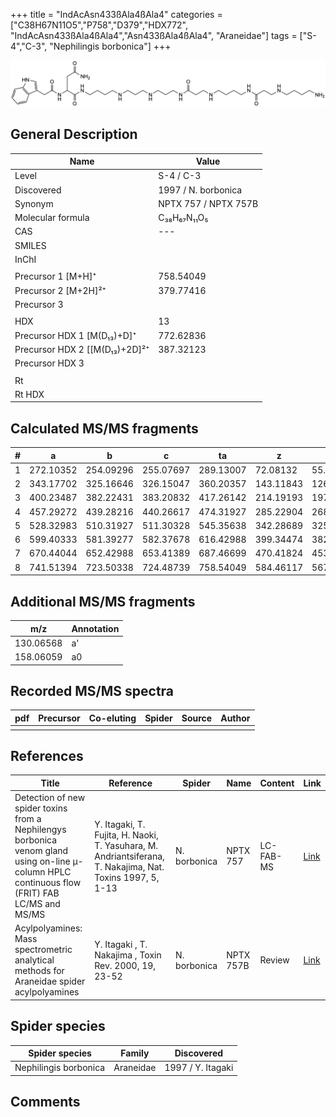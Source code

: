 +++
title = "IndAcAsn433ßAla4ßAla4"
categories = ["C38H67N11O5","P758","D379","HDX772",
"IndAcAsn433ßAla4ßAla4","Asn433ßAla4ßAla4",
"Araneidae"]
tags = ["S-4","C-3",
"Nephilingis borbonica"]
+++

![](/img/IndAcAsn433bAla4bAla4.png)

## General Description

| Name                         | Value                |
|------------------------------|----------------------|
| Level                        | S-4 / C-3                    |
| Discovered                   | 1997 / N. borbonica  |
| Synonym                      | NPTX 757 / NPTX 757B |
| Molecular formula            | C₃₈H₆₇N₁₁O₅          |
| CAS                          | ---                  |
| SMILES |   |
| InChI  |   |
|                              |                      |
| Precursor 1 [M+H]⁺           | 758.54049            |
| Precursor 2 [M+2H]²⁺         | 379.77416            |
| Precursor 3                  |                      |
|                              |                      |
| HDX                          | 13                   |
| Precursor HDX 1 [M(D₁₃)+D]⁺   | 772.62836            |
| Precursor HDX 2 [[M(D₁₃)+2D]²⁺ | 387.32123            |
| Precursor HDX 3              |                      |
|                              |                      |
| Rt                           |                      |
| Rt HDX                       |                      |

## Calculated MS/MS fragments

| # | a         | b         | c         | ta        | z         | y         | tz        |
|---|-----------|-----------|-----------|-----------|-----------|-----------|-----------|
| 1 | 272.10352 | 254.09296 | 255.07697 | 289.13007 | 72.08132  | 55.05477  | 89.10787  |
| 2 | 343.17702 | 325.16646 | 326.15047 | 360.20357 | 143.11843 | 126.09188 | 160.14498 |
| 3 | 400.23487 | 382.22431 | 383.20832 | 417.26142 | 214.19193 | 197.16538 | 231.21848 |
| 4 | 457.29272 | 439.28216 | 440.26617 | 474.31927 | 285.22904 | 268.20249 | 302.25559 |
| 5 | 528.32983 | 510.31927 | 511.30328 | 545.35638 | 342.28689 | 325.26034 | 359.31344 |
| 6 | 599.40333 | 581.39277 | 582.37678 | 616.42988 | 399.34474 | 382.31819 | 416.37129 |
| 7 | 670.44044 | 652.42988 | 653.41389 | 687.46699 | 470.41824 | 453.39169 | 487.44479 |
| 8 | 741.51394 | 723.50338 | 724.48739 | 758.54049 | 584.46117 | 567.43462 | 601.48772 |

## Additional MS/MS fragments

| m/z       | Annotation |
|-----------|------------|
| 130.06568 | a'         |
| 158.06059 | a0         |

## Recorded MS/MS spectra

| pdf | Precursor | Co-eluting | Spider | Source | Author |
|-----|-----------|------------|--------|--------|--------|
|     |           |            |        |        |        |

## References

| Title                                                                                                                                          | Reference                                                                                                 | Spider       | Name      | Content   | Link                                                                                                              |
|------------------------------------------------------------------------------------------------------------------------------------------------|-----------------------------------------------------------------------------------------------------------|--------------|-----------|-----------|-------------------------------------------------------------------------------------------------------------------|
| Detection of new spider toxins from a Nephilengys borbonica venom gland using on-line µ-column HPLC continuous flow (FRIT) FAB LC/MS and MS/MS | Y. Itagaki, T. Fujita, H. Naoki, T. Yasuhara, M. Andriantsiferana, T. Nakajima, Nat. Toxins 1997, 5, 1-13 | N. borbonica | NPTX 757  | LC-FAB-MS | [Link](https://onlinelibrary.wiley.com/doi/abs/10.1002/%28SICI%29%281997%295%3A1%3C1%3A%3AAID-NT1%3E3.0.CO%3B2-8) |
| Acylpolyamines: Mass spectrometric analytical methods for Araneidae spider acylpolyamines                                                      | Y. Itagaki , T. Nakajima , Toxin Rev. 2000, 19, 23-52                                                     | N. borbonica | NPTX 757B | Review    | [Link](https://www.tandfonline.com/doi/abs/10.1081/TXR-100100314)                                                 |

## Spider species

| Spider species        | Family    | Discovered        |
|-----------------------|-----------|-------------------|
| Nephilingis borbonica | Araneidae | 1997 / Y. Itagaki |

## Comments